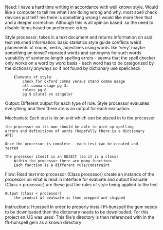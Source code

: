 Need:
	I have a hard time writing in accordance with well known style.
	Would like a computer to tell me what I am doing wrong and why.
	most spell check devices just tell? me there is something wrong
	I would like more then that and a deeper correction.
	Although this is all opinion based. so the need to disable items
	based on preference is key.

Style processor:
	takes in a text document and returns information on said text
	returned information:
		basic statistics
		style guide conflicts
			weird placements of nouns, verbs, adjectives
			using words like 'very'
			maybe something on tense?
		repeated words and synonyms for such words
		variability of sentence length
		spelling errors - seems that the spell checker only works on
		a word by word basis - each word has to be categorized by the
		dictionary anyways so if not found by dictionary use
		spellcheck

		Elements of style:
			Check for oxford comma versus stand comma usage
			all comma usage pg 3.
			colons pg 8
			pg 9 plural vs singular



Output:
	Different output for each type of rule. Style processor evaluates
	everything and then there are is an output for each evaluation.


Mechanics:
	Each test is its on unit which can be placed in to the processor

	the processor on its own should be able to pick up spelling
	errors and definitions of words (hopefully there is a dictionary
	API)

	Once the processor is complete - each test can be created and
	tested

	The processor itself is an OBJECT (so it is a class)
		Within the processor there are many functions
		Each function is a different rule/constraint


Flow:
	Read text into processor (Class processor)
		create an instance of the processor on what is read in
		interface for evaluate and output
	Evaluate (Class < processor)
		are these just the rules of style being applied to the text

	Output (Class < processor)
		the product of evaluate is then prepped and shipped

Instructions: Hunspell
	In order to properly install ffi-hunspell the gem needs to be downloaded then
	the dictionary needs to be downloaded. For this project en_US was used. This
	file's directory is then referenced with in the ffi-hunspell gem as a known
	directory
